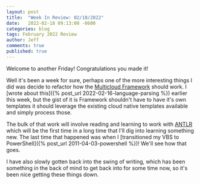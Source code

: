 ```yaml
---
layout: post
title:  "Week In Review: 02/18/2022"
date:   2022-02-18 09:13:00 -0600
categories: blog
tags: February 2022 Review
author: Jeff
comments: true
published: true
---
```

Welcome to another Friday! Congratulations you made it!

Well it's been a week for sure, perhaps one of the more interesting things I did was decide to refactor how the [Multicloud Framework](https://github.com/MultiCloudDeployment/framework) should work. I [wrote about this]({% post_url 2022-02-16-language-parsing %}) earlier this week, but the gist of it is Framework shouldn't have to have it's own templates it should leverage the existing cloud native templates available and simply process those.

The bulk of that work will involve reading and learning to work with [ANTLR](https://github.com/antlr/antlr4) which will be the first time in a long time that I'll dig into learning something new. The last time that happened was when I [transitioned my VBS to PowerShell]({% post_url 2011-04-03-powershell %})! We'll see how that goes.

I have also slowly gotten back into the swing of writing, which has been something in the back of mind to get back into for some time now, so it's been nice getting these things down.

